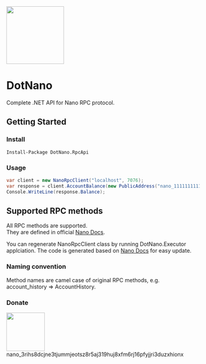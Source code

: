 <img src="https://avatars2.githubusercontent.com/u/34106716?s=200&v=4" height="150" width="150">

# DotNano
Complete .NET API for Nano RPC protocol.

## Getting Started

### Install

`Install-Package DotNano.RpcApi`

### Usage

```cs
var client = new NanoRpcClient("localhost", 7076);
var response = client.AccountBalance(new PublicAddress("nano_1111111111111111111111111111111111111111111111111117353trpda"));
Console.WriteLine(response.Balance);
```

## Supported RPC methods

All RPC methods are supported.  
They are defined in official [Nano Docs](https://docs.nano.org/commands/rpc-protocol/).

You can regenerate NanoRpcClient class by running DotNano.Executor applciation. The code is generated based on [Nano Docs](https://docs.nano.org/commands/rpc-protocol/) for easy update.

### Naming convention

Method names are camel case of original RPC methods, e.g. account_history => AccountHistory.

### Donate
<a href="nano:nano_3rihs8dcjne3tjummjeotsz8r5aj319huj8xfm6rj16pfyjjri3duzxhionx"><img src="https://user-images.githubusercontent.com/49572068/71561816-fbad3d00-2a7b-11ea-9717-8115fa81e856.png"  height="100" width="100">
</a>
nano_3rihs8dcjne3tjummjeotsz8r5aj319huj8xfm6rj16pfyjjri3duzxhionx

